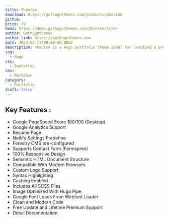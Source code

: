 ```yaml
---
title: Phantom
download: https://gethugothemes.com/products/phantom
github:
price: 79
demo: https://demo.gethugothemes.com/phantom/site/
author: Gethugothemes
author_link: https://gethugothemes.com
date: 2023-01-11T00:00:00.000Z
description: Phantom is a Hugo portfolio theme ideal for creating a professional portfolio site.
ssg:
  - Hugo
css:
  - Bootstrap
cms:
  - Markdown
category:
  - Portfolio
draft: false
---
```


## Key Features :

- Google PageSpeed Score 100/100 (Desktop)
- Google Analytics Support
- Resume Page
- Netlify Settings Predefine
- Forestry CMS pre-configured
- Supports Contact Form (Formspree)
- 100% Responsive Design
- Semantic HTML Document Structure
- Compatible With Modern Browsers
- Custom Logo Support
- Syntax Highlighting
- Caching Enabled
- Includes All SCSS Files
- Image Optimized With Hugo Pipe
- Google Font Loads From Webfont Loader
- Clean and Modern Code
- Free Update and Lifetime Premium Support
- Detail Documentation.
